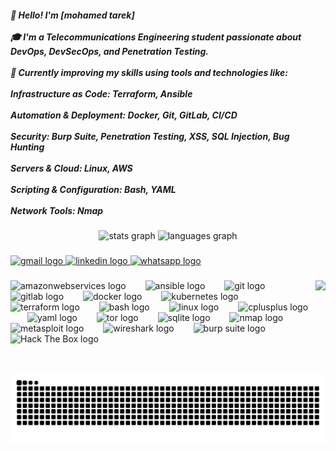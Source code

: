 <h5 align="left">👋 Hello! I'm [mohamed tarek]<br><br>🎓 I'm a Telecommunications Engineering student passionate about DevOps, DevSecOps, and Penetration Testing.<br><br>🚀 Currently improving my skills using tools and technologies like:<br><br>Infrastructure as Code: Terraform, Ansible<br><br>Automation & Deployment: Docker, Git, GitLab, CI/CD<br><br>Security: Burp Suite, Penetration Testing, XSS, SQL Injection, Bug Hunting<br><br>Servers & Cloud: Linux, AWS<br><br>Scripting & Configuration: Bash, YAML<br><br>Network Tools: Nmap</h5>

###

<div align="center">
  <img src="https://github-readme-stats.vercel.app/api?username=Mmohamedtarek&hide_title=false&hide_rank=false&show_icons=true&include_all_commits=true&count_private=true&disable_animations=false&theme=dracula&locale=en&hide_border=false" height="150" alt="stats graph"  />
  <img src="https://github-readme-stats.vercel.app/api/top-langs?username=Mmohamedtarek&locale=en&hide_title=false&layout=compact&card_width=320&langs_count=5&theme=dracula&hide_border=false" height="150" alt="languages graph"  />
</div>

###

<div align="left">
  <a href="mo.tarek1042000@gmail.com" target="_blank">
    <img src="https://img.shields.io/static/v1?message=Gmail&logo=gmail&label=&color=D14836&logoColor=white&labelColor=&style=for-the-badge" height="35" alt="gmail logo"  />
  </a>
  <a href=" www.linkedin.com/in/mohamed-tarek-527032318" target="_blank">
    <img src="https://img.shields.io/static/v1?message=LinkedIn&logo=linkedin&label=&color=0077B5&logoColor=white&labelColor=&style=for-the-badge" height="35" alt="linkedin logo"  />
  </a>
  <a href="01004577984" target="_blank">
    <img src="https://img.shields.io/static/v1?message=Whatsapp&logo=whatsapp&label=&color=25D366&logoColor=white&labelColor=&style=for-the-badge" height="35" alt="whatsapp logo"  />
  </a>
</div>

###

<img align="right" height="150" src="https://camo.githubusercontent.com/3e4ba60aaf08d8e8b8b91661ac3c263e3b0bb8ded371128dc3fe9b84b5464e42/68747470733a2f2f6d656469612e74656e6f722e636f6d2f726550446644574f33586f41414141642f6861636b696e672e676966"  />

###

<div align="left">
  <img src="https://cdn.jsdelivr.net/gh/devicons/devicon/icons/amazonwebservices/amazonwebservices-plain-wordmark.svg" height="42" alt="amazonwebservices logo"  />
  <img width="23" />
  <img src="https://cdn.jsdelivr.net/gh/devicons/devicon/icons/ansible/ansible-original.svg" height="42" alt="ansible logo"  />
  <img width="23" />
  <img src="https://cdn.jsdelivr.net/gh/devicons/devicon/icons/git/git-original.svg" height="42" alt="git logo"  />
  <img width="23" />
  <img src="https://cdn.jsdelivr.net/gh/devicons/devicon/icons/gitlab/gitlab-original.svg" height="42" alt="gitlab logo"  />
  <img width="23" />
  <img src="https://cdn.jsdelivr.net/gh/devicons/devicon/icons/docker/docker-plain.svg" height="42" alt="docker logo"  />
  <img width="23" />
  <img src="https://cdn.jsdelivr.net/gh/devicons/devicon/icons/kubernetes/kubernetes-plain.svg" height="42" alt="kubernetes logo"  />
  <img width="23" />
  <img src="https://cdn.jsdelivr.net/gh/devicons/devicon/icons/terraform/terraform-original.svg" height="42" alt="terraform logo"  />
  <img width="23" />
  <img src="https://cdn.jsdelivr.net/gh/devicons/devicon/icons/bash/bash-original.svg" height="42" alt="bash logo"  />
  <img width="23" />
  <img src="https://cdn.jsdelivr.net/gh/devicons/devicon/icons/linux/linux-original.svg" height="42" alt="linux logo"  />
  <img width="23" />
  <img src="https://skillicons.dev/icons?i=cpp" height="42" alt="cplusplus logo"  />
  <img width="23" />
  <img src="https://cdn.jsdelivr.net/gh/devicons/devicon/icons/yaml/yaml-original.svg" height="42" alt="yaml logo"  />
  <img width="23" />
  <img src="https://www.svgrepo.com/show/452117/tor.svg" height="42" alt="tor logo"  />
  <img width="23" />
  <img src="https://www.svgrepo.com/show/7344/sql-file-format-symbol.svg" height="42" alt="sqlite logo"  />
  <img width="23" />
  <img src="https://img.icons8.com/color/600/nmap.png" height="42" alt="nmap logo"  />
  <img width="23" />
  <img src="https://ih1.redbubble.net/image.452180662.4771/bg,f8f8f8-flat,750x,075,f-pad,750x1000,f8f8f8.u3.jpg" height="42" alt="metasploit logo"  />
  <img width="23" />
  <img src="https://icons.veryicon.com/png/System/Captiva/wireshark.png" height="42" alt="wireshark logo"  />
  <img width="23" />
  <img src="https://image.spreadshirtmedia.com/image-server/v1/designs/1048988355,width=300,height=300,backgroundColor=ffffff/burp-suite-icon.jpg" height="42" alt="burp suite logo"  />
  <img width="23" />
  <img src="https://encrypted-tbn0.gstatic.com/images?q=tbn:ANd9GcRYkrQ6ElBN8pgzZ8YTMK0Wegqju23v3ANClA&s" height="42" alt="Hack The Box logo" />
  <img width="23" />



</div>

###

<br clear="both">

<img src="https://github.com/Mmohamedtarek/Mmohamedtarek/blob/output/snake.svg?raw=true" alt="Snake animation" />

###

<div align="left">
</div>

###


<!--
**Mmohamedtarek/Mmohamedtarek** is a ✨ _special_ ✨ repository because its `README.md` (this file) appears on your GitHub profile.

Here are some ideas to get you started:

- 🔭 I’m currently working on ...
- 🌱 I’m currently learning ...
- 👯 I’m looking to collaborate on ...
- 🤔 I’m looking for help with ...
- 💬 Ask me about ...
- 📫 How to reach me: ...
- 😄 Pronouns: ...
- ⚡ Fun fact: ...
-->
